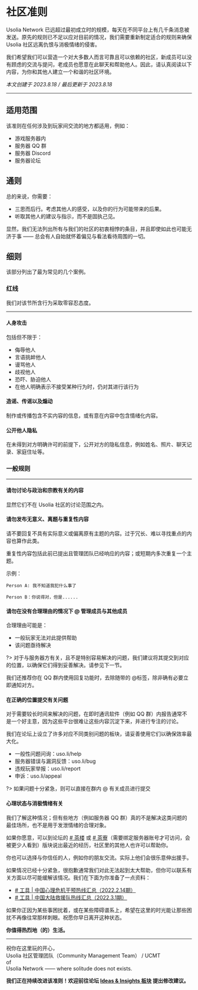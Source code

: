 # 社区准则

Usolia Network 已远超过最初成立时的规模，每天在不同平台上有几千条消息被发送。原先的规则已不足以应对目前的情况，我们需要重新制定适合的规则来确保 Usolia 社区远离仇恨与消极情绪的侵害。

我们希望我们可以营造一个对大多数人而言可靠且可以依赖的社区，新成员可以没有顾虑的交流与提问，老成员也愿意在此聊天和帮助他人。因此，请认真阅读以下内容，为你和其他人建立一个和谐的社区环境。

*本文创建于 2023.8.18  /  最后更新于 2023.8.18*

----------

## 适用范围

该准则在任何涉及到玩家间交流的地方都适用，例如：

- 游戏服务器内
- 服务器 QQ 群
- 服务器 Discord
- 服务器论坛

## 通则

总的来说，你需要：

- 三思而后行。考虑其他人的感受，以及你的行为可能带来的后果。
- 听取其他人的建议与指示，而不是固执己见。

显然，我们无法列出所有与我们的社区的初衷相悖的条目，并且即使如此也可能无济于事 —— 总会有人自始就怀着偏见与看法看待周围的一切。

## 细则

该部分列出了最为常见的几个案例。

### 红线

我们对该节所含行为采取零容忍态度。

---

#### 人身攻击

包括但不限于：

- 侮辱他人
- 言语挑衅他人
- 谩骂他人
- 歧视他人
- 恐吓、胁迫他人
- 在他人明确表示不接受某种行为时，仍对其进行该行为

#### 造谣、传谣以及煽动

制作或传播包含不实内容的信息，或有意在内容中包含情绪化内容。

#### 公开他人隐私

在未得到对方明确许可的前提下，公开对方的隐私信息，例如姓名、照片、聊天记录、家庭住址等。

### 一般规则

---

#### 请勿讨论与政治和宗教有关的内容

显然它们不在 Usolia 社区的讨论范围之内。

#### 请勿发布无意义、离题与重复性内容

请不要回复不具有实际意义或偏离原有主题的内容。过于冗长、难以寻找重点的内容也算作此类。

重复性内容包括此前已提出且管理团队已经响应的内容；或短期内多次重复一个主题。


示例：

```
Person A: 我不知道我犯什么事了

Person B：你说得对，但是......
```

#### 请勿在没有合理理由的情况下 @ 管理成员与其他成员

合理理由可能是：

- 一般玩家无法对此提供帮助
- 该问题亟待解决

?> 对于与服务器方有关，且不是特别容易解决的问题，我们建议将其提交到对应的位置，以确保它们得到妥善解决。请参见下一节。

我们还推荐你在 QQ 群内使用回复功能时，去除随带的 @标签，除非确有必要立即通知对方。

#### 在正确的位置提交有关问题

对于需要较长时间来解决的问题，在即时通讯软件（例如 QQ 群）内报告通常不是一个好主意，因为这些平台很难让这些内容沉淀下来，并进行专注的讨论。

我们在论坛上设立了许多对应不同类别问题的板块，请妥善使用它们以确保效率最大化。

* 一般性问题问询：uso.li/help  
* 服务器错误与漏洞反馈：uso.li/bug  
* 违规玩家举报：uso.li/report  
* 申诉：uso.li/appeal

?> 如果问题十分紧急，则可以直接在群内 @ 有关成员进行提交

#### 心理状态与消极情绪有关

我们了解这种情况；但有些地方（例如服务器 QQ 群）真的不是解决这类问题的最佳场所，也不是用于发泄情绪的合理对象。

如果你愿意，可以到论坛的 [# 茶楼](https://usolia.net/forums/11/) 或 [# 茶寮](https://usolia.net/forums/36/)（需要绑定服务器账号才可访问，会被更少人看到）版块说出最近的经历，社区里的其他人也许可以帮助你。

你也可以选择与你信任的人，例如你的朋友交流。实际上他们会很乐意伸出援手。

如果情况已经十分紧急，很抱歉通常我们对此无法起到太大帮助，但你可以联系有关方面以尽可能缓解该情况。我们在下面为你准备了一点资料：

- [# 工具 | 中国心理危机干预热线汇总（2022.2.14期）](https://mp.weixin.qq.com/s/pRYTYnuvUvlJNNn-bVagcQ)
- [# 工具 | 中国大陆救援队热线汇总（2022.3.1期）](https://mp.weixin.qq.com/s/QRsNjZ7pIslUYPF67PVeNg)

如果你正因为某些事困扰着，或在某些障碍谱系上，希望在这里的时光能让那些困扰不再像往常那样刺眼。祝愿你早日离开这种状态。

**你值得热烈地（的）生活。**

---

祝你在这里玩的开心，<br>
Usolia 社区管理团队（Community Management Team） / UCMT<br>
of<br>
Usolia Network —— where solitude does not exists.

**我们正在持续改进该准则！欢迎前往论坛 [Ideas & Insights 板块](https://usolia.net/forums/7/) 提出修改建议。**